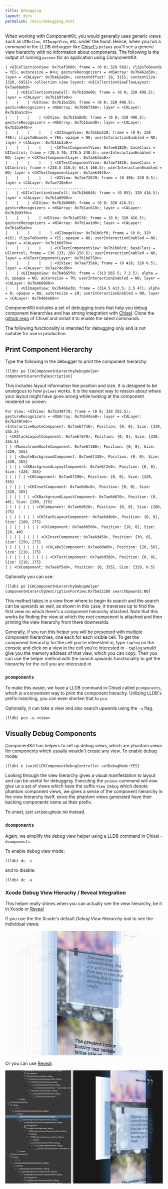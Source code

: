 ```yaml
---
title: Debugging
layout: docs
permalink: /docs/debugging.html
---
```


When working with ComponentKit, you would generally uses generic views such as `UIButton`, `UIImageView`, etc. under the hood. Hence, when you run a command in the LLDB debugger like [Chisel's](http://www.github.com/facebook/chisel) `pviews` you'll see a generic view hierarchy with no information about components. The following is the output of running `pviews` for an application using ComponentKit.

~~~
| <UICollectionView: 0x7caf3800; frame = (0 0; 320 568); clipsToBounds = YES; autoresize = W+H; gestureRecognizers = <NSArray: 0x7b462e50>; layer = <CALayer: 0x7b462a80>; contentOffset: {0, 315}; contentSize: {320, 5951}> collection view layout: <UICollectionViewFlowLayout: 0x7ae60ab0>
|    | <UICollectionViewCell: 0x7b1b9e00; frame = (0 0; 320 496.5); layer = <CALayer: 0x7b1b9fa0>>
|    |    | <UIView: 0x7b1ba150; frame = (0 0; 320 496.5); gestureRecognizers = <NSArray: 0x7b06f360>; layer = <CALayer: 0x7b1ba1c0>>
|    |    |    | <UIView: 0x7b1ba8d0; frame = (0 0; 320 496.5); gestureRecognizers = <NSArray: 0x7b1baed0>; layer = <CALayer: 0x7b1ba940>>
|    |    |    |    | <UIImageView: 0x7b1bb220; frame = (0 0; 320 496); clipsToBounds = YES; opaque = NO; userInteractionEnabled = NO; layer = <CALayer: 0x7b1bb2a0>>
|    |    |    |    | <CKTextComponentView: 0x7ae61820; baseClass = UIControl; frame = (20.5 70; 278.5 240.5); userInteractionEnabled = NO; layer = <CKTextComponentLayer: 0x7ae61da0>>
|    |    |    |    | <CKTextComponentView: 0x7ae71820; baseClass = UIControl; frame = (230.5 310.5; 64.5 160.5); userInteractionEnabled = NO; layer = <CKTextComponentLayer: 0x7ae640f0>>
|    |    |    |    | <UIView: 0x7ae72670; frame = (0 496; 320 0.5); layer = <CALayer: 0x7ae726e0>>
...................................
|    | <UICollectionViewCell: 0x7b1b6040; frame = (0 852; 320 416.5); layer = <CALayer: 0x7b1a8990>>
|    |    | <UIView: 0x7b1b0600; frame = (0 0; 320 416.5); gestureRecognizers = <NSArray: 0x7b1ac610>; layer = <CALayer: 0x7b1b93f0>>
|    |    |    | <UIView: 0x7b1a6530; frame = (0 0; 320 416.5); gestureRecognizers = <NSArray: 0x7b1aa1d0>; layer = <CALayer: 0x7b1a65a0>>
|    |    |    |    | <UIImageView: 0x7b1b6cf0; frame = (0 0; 320 416); clipsToBounds = YES; opaque = NO; userInteractionEnabled = NO; layer = <CALayer: 0x7b1b6d70>>
|    |    |    |    | <CKTextComponentView: 0x7b1b86c0; baseClass = UIControl; frame = (30 133; 260 150.5); userInteractionEnabled = NO; layer = <CKTextComponentLayer: 0x7b1b8750>>
|    |    |    |    | <UIView: 0x7ae735e0; frame = (0 416; 320 0.5); layer = <CALayer: 0x7ae74cd0>>
|    | <UIImageView: 0x7b4665f0; frame = (313 565.5; 7 2.5); alpha = 0; opaque = NO; autoresize = TM; userInteractionEnabled = NO; layer = <CALayer: 0x7b466900>>
|    | <UIImageView: 0x7b466e30; frame = (314.5 413.5; 2.5 47); alpha = 0; opaque = NO; autoresize = LM; userInteractionEnabled = NO; layer = <CALayer: 0x7b466eb0>>
~~~

ComponentKit includes a set of debugging tools that help you debug component hierarchies and has strong integration with  [Chisel](http://www.github.com/facebook/chisel). Clone the [github repo](http://www.github.com/facebook/chisel) of Chisel and install it to enable the latest commands.

<div class="note-important">
  <p>
    The following functionality is intended for debugging only and is not suitable for use in production.
  </p>
</div>

## Print Component Hierarchy 

Type the following in the debugger to print the component hierarchy:

~~~
(lldb) po [CKComponentHierarchyDebugHelper componentHierarchyDescription]
~~~

This includes layout information like position and size. It is designed to be analogous to how `pviews` works. It is the easiest way to reason about where your layout might have gone wrong while looking at the component rendered on screen. 

~~~
For View: <UIView: 0x7b249f70; frame = (0 0; 320 355.5); gestureRecognizers = <NSArray: 0x7b544aa0>; layer = <CALayer: 0x7b249fe0>>
<InteractiveQuoteComponent: 0x7ae6f710>, Position: {0, 0}, Size: {320, 355.5}
| <CKStackLayoutComponent: 0x7ae6f670>, Position: {0, 0}, Size: {320, 355.5}
| | <MonochromeQuoteComponent: 0x7ae6f380>, Position: {0, 0}, Size: {320, 355}
| | | <QuoteBackgroundComponent: 0x7ae6f330>, Position: {0, 0}, Size: {320, 355}
| | | | <CKBackgroundLayoutComponent: 0x7ae6f2e0>, Position: {0, 0}, Size: {320, 355}
| | | | | <CKComponent: 0x7ae6f290>, Position: {0, 0}, Size: {320, 355}
| | | | | <CKInsetComponent: 0x7ae6d6c0>, Position: {0, 0}, Size: {320, 355}
| | | | | | <CKBackgroundLayoutComponent: 0x7ae6d670>, Position: {0, 40}, Size: {280, 275}
| | | | | | | <CKComponent: 0x7ae6d620>, Position: {0, 0}, Size: {280, 275}
| | | | | | | <CKStackLayoutComponent: 0x7ae6d4b0>, Position: {0, 0}, Size: {280, 275}
| | | | | | | | <CKComponent: 0x7ae6b500>, Position: {10, 0}, Size: {20, 40}
| | | | | | | | <CKInsetComponent: 0x7ae6d450>, Position: {30, 0}, Size: {250, 275}
| | | | | | | | | <CKLabelComponent: 0x7ae6d400>, Position: {20, 50}, Size: {210, 175}
| | | | | | | | | | <CKTextComponent: 0x7ae6d380>, Position: {0, 0}, Size: {210, 175}
| | <CKComponent: 0x7ae6f5e0>, Position: {0, 355}, Size: {320, 0.5}
~~~

Optionally you can use:

~~~
(lldb) po [CKComponentHierarchyDebugHelper componentHierarchyDescriptionForView:0x7be52100 searchUpwards:NO]
~~~
 
This method takes in a view from where to begin its search and the search can be upwards as well, as shown in this case, it traverses up to find the first view on which there's a component hierarchy attached. Note that this works by finding the view at which the root component is attached and then printing the view hierarchy from there downwards.

<div class="note">
  <p>
     Generally, if you run this helper you will be presented with multiple component hierarchies, one each for each visible cell. To get the component hierarchy for the cell you're interested in, type <code>taplog</code> on the console and click on a view in the cell you're interested in - <code>taplog</code> would give you the memory address of that view, which you can copy. Then you can use the helper method with the search upwards functionality to get the hierarchy for the cell you are interested in.
  </p>
</div>

### `pcomponents`

To make this easier, we have a LLDB command in Chisel called `pcomponents`, which is a convenient way to print the component hierachy. Utilizing LLDB's prefix matching, you can even shorten that to `pco`.

Optionally, it can take a view and also search upwards using the `-u` flag.

~~~
(lldb) pco -u <view>
~~~

## Visually Debug Components

ComponentKit has helpers to set up debug views, which are phantom views for components which usually wouldn't create any view. To enable debug mode:

~~~
(lldb) e (void)[CKComponentDebugController setDebugMode:YES]
~~~

Looking through the view hierarchy gives a visual manifestation to layout and can be useful for debugging. Executing the `pviews` command will now give us a set of views which have the suffix `View_Debug` which denote phantom component views, we gives a sense of the component hierarchy in the view hierarchy itself, since the phantom views generated have their backing components name as their prefix.

To unset, just `setDebugMode:NO` instead.

### `dcomponents`

Again, we simplify the debug view helper using a LLDB command in Chisel - `dcomponents`.

To enable debug view mode:

~~~
(lldb) dc -s
~~~

and to disable:

~~~
(lldb) dc -u
~~~

### Xcode Debug View Hierachy / Reveal Integration
This helper really shines when you can actually see the view hierarchy, be it in Xcode or [Reveal](http://revealapp.com/) 

If you use the the Xcode's default *Debug View Hierarchy* tool to see the individual views:

![Debug Components with Xcode](/static/images/xcode-debug.png)

Or you can use [Reveal](http://revealapp.com/):

![Debug Components with Reveal](/static/images/reveal-debug.png)
